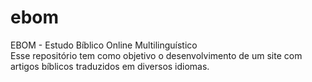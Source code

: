 # ebom
EBOM - Estudo Bíblico Online Multilinguístico<br>
Esse repositório tem como objetivo o desenvolvimento de um site com artigos bíblicos traduzidos em diversos idiomas.

